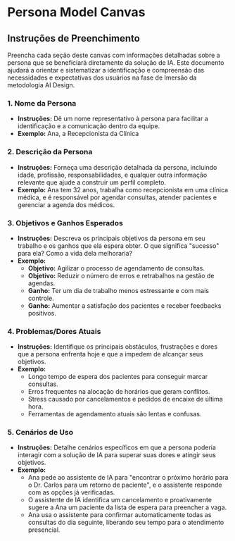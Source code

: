 # Persona Model Canvas

## Instruções de Preenchimento

Preencha cada seção deste canvas com informações detalhadas sobre a persona que se beneficiará diretamente da solução de IA. Este documento ajudará a orientar e sistematizar a identificação e compreensão das necessidades e expectativas dos usuários na fase de Imersão da metodologia AI Design.

### 1. Nome da Persona

- **Instruções:** Dê um nome representativo à persona para facilitar a identificação e a comunicação dentro da equipe.
- **Exemplo:** Ana, a Recepcionista da Clínica

### 2. Descrição da Persona

- **Instruções:** Forneça uma descrição detalhada da persona, incluindo idade, profissão, responsabilidades, e qualquer outra informação relevante que ajude a construir um perfil completo.
- **Exemplo:** Ana tem 32 anos, trabalha como recepcionista em uma clínica médica, e é responsável por agendar consultas, atender pacientes e gerenciar a agenda dos médicos.

### 3. Objetivos e Ganhos Esperados

- **Instruções:** Descreva os principais objetivos da persona em seu trabalho e os ganhos que ela espera obter. O que significa "sucesso" para ela? Como a vida dela melhoraria?
- **Exemplo:**
  - **Objetivo:** Agilizar o processo de agendamento de consultas.
  - **Objetivo:** Reduzir o número de erros e retrabalhos na gestão de agendas.
  - **Ganho:** Ter um dia de trabalho menos estressante e com mais controle.
  - **Ganho:** Aumentar a satisfação dos pacientes e receber feedbacks positivos.

### 4. Problemas/Dores Atuais

- **Instruções:** Identifique os principais obstáculos, frustrações e dores que a persona enfrenta hoje e que a impedem de alcançar seus objetivos.
- **Exemplo:**
  - Longo tempo de espera dos pacientes para conseguir marcar consultas.
  - Erros frequentes na alocação de horários que geram conflitos.
  - Stress causado por cancelamentos e pedidos de encaixe de última hora.
  - Ferramentas de agendamento atuais são lentas e confusas.

### 5. Cenários de Uso

- **Instruções:** Detalhe cenários específicos em que a persona poderia interagir com a solução de IA para superar suas dores e atingir seus objetivos.
- **Exemplo:**
  - Ana pede ao assistente de IA para "encontrar o próximo horário para o Dr. Carlos para um retorno de paciente", e o assistente responde com as opções já verificadas.
  - O assistente de IA identifica um cancelamento e proativamente sugere a Ana um paciente da lista de espera para preencher a vaga.
  - Ana usa o assistente para confirmar automaticamente todas as consultas do dia seguinte, liberando seu tempo para o atendimento presencial.
